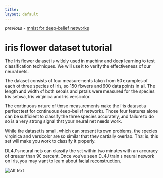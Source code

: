 ```yaml
---
title: 
layout: default
---
```


*previous* - [mnist for deep-belief networks](../mnist-tutorial.html)
# iris flower dataset tutorial

The Iris flower dataset is widely used in machine and deep learning to test classification techniques. We will use it to verify the effectiveness of our neural nets. 

The dataset consists of four measurements taken from 50 examples of each of three species of Iris, so 150 flowers and 600 data points in all. The length and width of both sepals and petals were measured for the species Iris setosa, Iris virginica and Iris versicolor. 

The continuous nature of those measurements make the Iris dataset a perfect test for continuous deep-belief networks. Those four features alone can be sufficient to classify the three species accurately, and failure to do so is a very strong signal that your neural net needs work.

While the dataset is small, which can present its own problems, the species virginica and versicolor are so similar that they partially overlap. That is, this set will make you work to classify it properly.

DL4J's neural nets can classify the set within two minutes with an accuracy of greater than 90 percent. Once you've seen DL4J train a neural network on Iris, you may want to learn about [facial reconstruction](../facial-reconstruction-tutorial).

![Alt text](../img/iris_dataset.png)